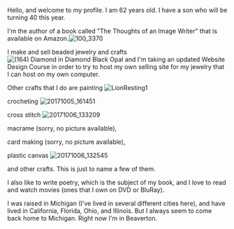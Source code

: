 Hello, and welcome to my profile.
I am 62 years old. I have a son who will be turning 40 this year. 

I'm the author of a book called "The Thoughts of an Image Writer" that is available on Amazon.![100_3370](https://github.com/user-attachments/assets/dc17f809-808d-4ac2-8b24-2881c947b7cd)


I make and sell beaded jewelry and crafts ![(164) Diamond in Diamond Black   Opal](https://github.com/user-attachments/assets/b54da3fa-fb49-4ae2-bad9-1678cd0bdce7)
 and I'm  taking an updated Website Design Course in order to try to host my own selling site for my jewelry that I can host on my own computer.

Other crafts that I do are painting ![LionResting1](https://github.com/user-attachments/assets/4fdde6b4-55af-4004-ae7c-abe95f3e8a09)
 

crocheting ![20171005_161451](https://github.com/user-attachments/assets/8063ad5b-9860-4209-8b6a-8e423779da06)
 

cross stitch ![20171006_133209](https://github.com/user-attachments/assets/bd371e4b-2d99-482c-84ec-ac001fc4b0ba)
 
macrame (sorry, no picture available),

card making (sorry, no picture available),

plastic canvas ![20171006_132545](https://github.com/user-attachments/assets/fde09b24-3860-468a-8853-f40178020a73)

and other crafts.  This is just to name a few of them. 

I also like to write poetry, which is the subject of my book, and I love to read and watch movies (ones that I own on DVD or BluRay).

I was raised in Michigan (I've lived in several different cities here), and have lived in California, Florida, Ohio, and Illinois. But I always seem to come back home to Michigan. Right now I'm in Beaverton.
